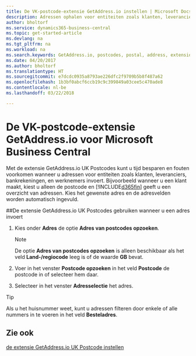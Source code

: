 ```yaml
---
title: De VK-postcode-extensie GetAddress.io instellen | Microsoft Docs
description: Adressen ophalen voor entiteiten zoals klanten, leveranciers, banken, medewerkers in het Verenigd Koninkrijk, van de service GetAddress.io.
author: bholtorf
ms.service: dynamics365-business-central
ms.topic: get-started-article
ms.devlang: na
ms.tgt_pltfrm: na
ms.workload: na
ms.search.keywords: GetAddress.io, postcodes, postal, address, extension
ms.date: 04/20/2017
ms.author: bholtorf
ms.translationtype: HT
ms.sourcegitcommit: e7dcdc0935a8793ae226dfc2f9709b5b8f487a62
ms.openlocfilehash: 1b3bf0abcf6ccb19c9c399849a03cee5c470ade8
ms.contentlocale: nl-be
ms.lasthandoff: 03/22/2018

---
```


# <a name="the-getaddressio-uk-postcodes-extension-to-microsoft-business-central"></a>De VK-postcode-extensie GetAddress.io voor Microsoft Business Central
Met de extensie GetAddress.io UK Postcodes kunt u tijd besparen en fouten voorkomen wanneer u adressen voor entiteiten zoals klanten, leveranciers, bankrekeningen, en werknemers invoert. Bijvoorbeeld wanneer u een klant maakt, kiest u alleen de postcode en [!INCLUDE[d365fin](includes/d365fin_md.md)] geeft u een overzicht van adressen. Kies het gewenste adres en de adresvelden worden automatisch ingevuld.  

##<a name="to-use-the-getaddressio-uk-postcodes-extension-when-you-enter-an-address"></a>De extensie GetAddress.io UK Postcodes gebruiken wanneer u een adres invoert
1. Kies onder **Adres** de optie **Adres van postcodes opzoeken**.  

    > [!NOTE]  
    >   De optie **Adres van postcodes opzoeken** is alleen beschikbaar als het veld **Land-/regiocode** leeg is of de waarde **GB** bevat.
2. Voer in het venster **Postcode opzoeken** in het veld **Postcode** de postcode in of selecteer hem daar.  
3. Selecteer in het venster **Adresselectie** het adres.  

> [!TIP]  
>   Als u het huisnummer weet, kunt u adressen filteren door enkele of alle nummers in te voeren in het veld **Besteladres**.


## <a name="see-also"></a>Zie ook
[de extensie GetAddress.io UK Postcode instellen](LocalFunctionality/UnitedKingdom/uk-setup-postal-code-service.md)

